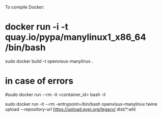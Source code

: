 To compile Docker:

# docker run -i -t quay.io/pypa/manylinux1_x86_64 /bin/bash

sudo docker build -t openvisus-manylinux .

# in case of errors
#sudo docker run --rm -it  <container_id> bash -il

sudo docker run -it --rm -entrypoint=/bin/bash openvisus-manylinux
twine upload --repository-url https://upload.pypi.org/legacy/ dist/*.whl
        
